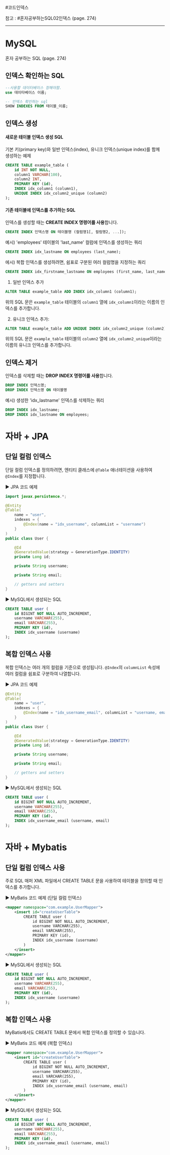 #코드인덱스

참고 : #혼자공부하는SQL02인덱스 (page. 274)

---
# MySQL
혼자 공부하는 SQL (page. 274)

## 인덱스 확인하는 SQL
```sql
--사용할 데이터베이스 정해야함.
use 데이타베이스 이름;

-- 인덱스 확인하는 sql
SHOW INDEXES FROM 테이블_이름;
```

## 인덱스 생성
#### 새로운 테이블 인덱스 생성 SQL
기본 키(primary key)와 일반 인덱스(index), 유니크 인덱스(unique index)를 함께 생성하는 예제
```sql
CREATE TABLE example_table (
    id INT NOT NULL,
    column1 VARCHAR(100),
    column2 INT,
    PRIMARY KEY (id),
    INDEX idx_column1 (column1),
    UNIQUE INDEX idx_column2_unique (column2)
);
```


#### 기존 테이블에 인덱스를 추가하는 SQL
인덱스를 생성할 때는 **CREATE INDEX 명령어를 사용**합니다.
```sql
CREATE INDEX 인덱스명 ON 테이블명 (컬럼명1[, 컬럼명2, ...]);
```

예시)  'employees' 테이블의 'last_name' 컬럼에 인덱스를 생성하는 쿼리
```sql
CREATE INDEX idx_lastname ON employees (last_name);
```

에시) 복합 인덱스를 생성하려면, 쉼표로 구분된 여러 컬럼명을 지정하는 쿼리
```sql
CREATE INDEX idx_firstname_lastname ON employees (first_name, last_name);
```


1. 일반 인덱스 추가

```sql
ALTER TABLE example_table ADD INDEX idx_column1 (column1);
```

위의 SQL 문은 `example_table` 테이블의 `column1` 열에 `idx_column1`이라는 이름의 인덱스를 추가합니다.

2. 유니크 인덱스 추가:

```sql
ALTER TABLE example_table ADD UNIQUE INDEX idx_column2_unique (column2);
```

위의 SQL 문은 `example_table` 테이블의 `column2` 열에 `idx_column2_unique`이라는 이름의 유니크 인덱스를 추가합니다.


## 인덱스 제거
인덱스를 삭제할 때는 **DROP INDEX 명령어를 사용**합니다. 
```sql
DROP INDEX 인덱스명;
DROP INDEX 인덱스명 ON 테이블명
```

예시) 생성한 'idx_lastname' 인덱스를 삭제하는 쿼리
```sql
DROP INDEX idx_lastname;
DROP INDEX idx_lastname ON employees;
```


# 자바 + JPA
## 단일 컬럼 인덱스
단일 컬럼 인덱스를 정의하려면, 엔티티 클래스에 `@Table` 애너테이션을 사용하여 `@Index`를 지정합니다.

▶ JPA 코드 예제
```java
import javax.persistence.*;

@Entity
@Table(
    name = "user",
    indexes = {
        @Index(name = "idx_username", columnList = "username")
    }
)
public class User {

    @Id
    @GeneratedValue(strategy = GenerationType.IDENTITY)
    private Long id;

    private String username;

    private String email;

    // getters and setters
}
```

▶ MySQL에서 생성되는 SQL
```sql
CREATE TABLE user (
    id BIGINT NOT NULL AUTO_INCREMENT,
    username VARCHAR(255),
    email VARCHAR(255),
    PRIMARY KEY (id),
    INDEX idx_username (username)
);
```

## 복합 인덱스 사용
복합 인덱스는 여러 개의 컬럼을 기준으로 생성됩니다. `@Index`의 `columnList` 속성에 여러 컬럼을 쉼표로 구분하여 나열합니다.

▶ JPA 코드 예제
```java
@Entity
@Table(
    name = "user",
    indexes = {
        @Index(name = "idx_username_email", columnList = "username, email")
    }
)
public class User {

    @Id
    @GeneratedValue(strategy = GenerationType.IDENTITY)
    private Long id;

    private String username;

    private String email;

    // getters and setters
}
```

▶ MySQL에서 생성되는 SQL
```sql
CREATE TABLE user (
    id BIGINT NOT NULL AUTO_INCREMENT,
    username VARCHAR(255),
    email VARCHAR(255),
    PRIMARY KEY (id),
    INDEX idx_username_email (username, email)
);
```


# 자바 + Mybatis
## 단일 컬럼 인덱스 사용
주로 SQL 매퍼 XML 파일에서 CREATE TABLE 문을 사용하여 테이블을 정의할 때 인덱스를 추가합니다.

▶ MyBatis 코드 예제 (단일 컬럼 인덱스)
```xml
<mapper namespace="com.example.UserMapper">
    <insert id="createUserTable">
        CREATE TABLE user (
            id BIGINT NOT NULL AUTO_INCREMENT,
            username VARCHAR(255),
            email VARCHAR(255),
            PRIMARY KEY (id),
            INDEX idx_username (username)
        )
    </insert>
</mapper>
```

▶ MySQL에서 생성되는 SQL
```sql
CREATE TABLE user (
    id BIGINT NOT NULL AUTO_INCREMENT,
    username VARCHAR(255),
    email VARCHAR(255),
    PRIMARY KEY (id),
    INDEX idx_username (username)
);
```

## 복합 인덱스 사용
MyBatis에서도 CREATE TABLE 문에서 복합 인덱스를 정의할 수 있습니다.

▶ MyBatis 코드 예제 (복합 인덱스)
```xml
<mapper namespace="com.example.UserMapper">
    <insert id="createUserTable">
        CREATE TABLE user (
            id BIGINT NOT NULL AUTO_INCREMENT,
            username VARCHAR(255),
            email VARCHAR(255),
            PRIMARY KEY (id),
            INDEX idx_username_email (username, email)
        )
    </insert>
</mapper>
```

▶ MySQL에서 생성되는 SQL
```sql
CREATE TABLE user (
    id BIGINT NOT NULL AUTO_INCREMENT,
    username VARCHAR(255),
    email VARCHAR(255),
    PRIMARY KEY (id),
    INDEX idx_username_email (username, email)
);
```

